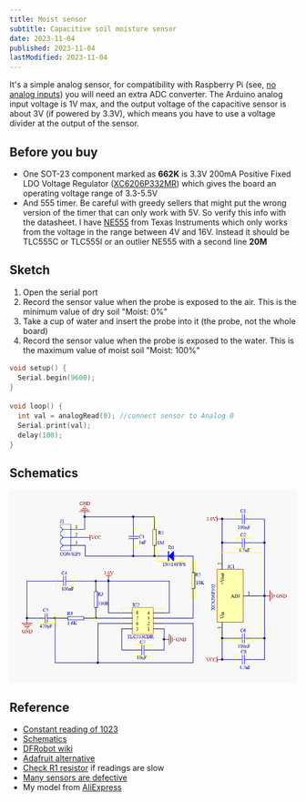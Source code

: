```yaml
---
title: Moist sensor
subtitle: Capacitive soil moisture sensor
date: 2023-11-04
published: 2023-11-04
lastModified: 2023-11-04
---
```


It's a simple analog sensor, for compatibility with Raspberry Pi (see, [no analog inputs](https://pinout.xyz/)) you will need an extra ADC converter. The Arduino analog input voltage is 1V max, and the output voltage of the capacitive sensor is about 3V (if powered by 3.3V), which means you have to use a voltage divider at the output of the sensor.

## Before you buy

- One SOT-23 component marked as **662K** is 3.3V 200mA Positive Fixed LDO Voltage Regulator ([XC6206P332MR](https://product.torexsemi.com/system/files/series/xc6206.pdf)) which gives the board an operating voltage range of 3.3-5.5V
- And 555 timer. Be careful with greedy sellers that might put the wrong version of the timer that can only work with 5V. So verify this info with the datasheet. I have [NE555](https://www.ti.com/lit/ds/symlink/ne555.pdf) from Texas Instruments which only works from the voltage in the range between 4V and 16V. Instead it should be TLC555C or TLC555I or an outlier NE555 with a second line **20M**

## Sketch

1. Open the serial port
2. Record the sensor value when the probe is exposed to the air. This is the minimum value of dry soil "Moist: 0%"
3. Take a cup of water and insert the probe into it (the probe, not the whole board)
4. Record the sensor value when the probe is exposed to the water. This is the maximum value of moist soil "Moist: 100%"

```c
void setup() {
  Serial.begin(9600);
}

void loop() {
  int val = analogRead(0); //connect sensor to Analog 0
  Serial.print(val);
  delay(100);
}
```

## Schematics

![Schematics of capacitive soil moisteru sensor](./capacitive-soil-moisture-sensor-v1.0.png)


## Reference

- [Constant reading of 1023](https://forum.arduino.cc/t/capacitive-soil-moisture-sensor-v1-2/628094/8)
- [Schematics](https://raw.githubusercontent.com/Arduinolibrary/DFRobot_Capacitive_Soil_Moisture_Sensor/master/SEN0193%20%20Capacitive%20Soil%20Moisture%20SensorV1.0.PDF)
- [DFRobot wiki](https://wiki.dfrobot.com/Capacitive_Soil_Moisture_Sensor_SKU_SEN0193)
- [Adafruit alternative](https://www.adafruit.com/product/4026)
- [Check R1 resistor](https://www.youtube.com/watch?v=QGCrtXf8YSs) if readings are slow
- [Many sensors are defective](https://www.youtube.com/watch?v=IGP38bz-K48)
- My model from [AliExpress](https://www.aliexpress.us/item/3256805444580337.html)
